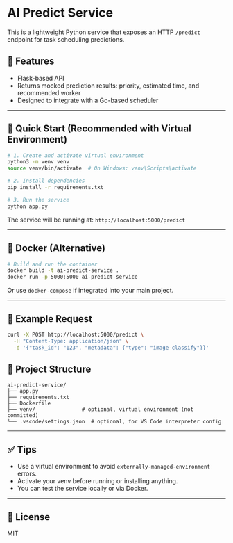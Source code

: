 # AI Predict Service

This is a lightweight Python service that exposes an HTTP `/predict` endpoint for task scheduling predictions.

## 🧠 Features
- Flask-based API
- Returns mocked prediction results: priority, estimated time, and recommended worker
- Designed to integrate with a Go-based scheduler

---

## 🚀 Quick Start (Recommended with Virtual Environment)

```bash
# 1. Create and activate virtual environment
python3 -m venv venv
source venv/bin/activate  # On Windows: venv\Scripts\activate

# 2. Install dependencies
pip install -r requirements.txt

# 3. Run the service
python app.py
```

The service will be running at: `http://localhost:5000/predict`

---

## 🐳 Docker (Alternative)

```bash
# Build and run the container
docker build -t ai-predict-service .
docker run -p 5000:5000 ai-predict-service
```

Or use `docker-compose` if integrated into your main project.

---

## 🧪 Example Request

```bash
curl -X POST http://localhost:5000/predict \
  -H "Content-Type: application/json" \
  -d '{"task_id": "123", "metadata": {"type": "image-classify"}}'
```

## 📁 Project Structure

```
ai-predict-service/
├── app.py
├── requirements.txt
├── Dockerfile
├── venv/               # optional, virtual environment (not committed)
└── .vscode/settings.json  # optional, for VS Code interpreter config
```

---

## ✅ Tips
- Use a virtual environment to avoid `externally-managed-environment` errors.
- Activate your venv before running or installing anything.
- You can test the service locally or via Docker.

---

## 📌 License
MIT
